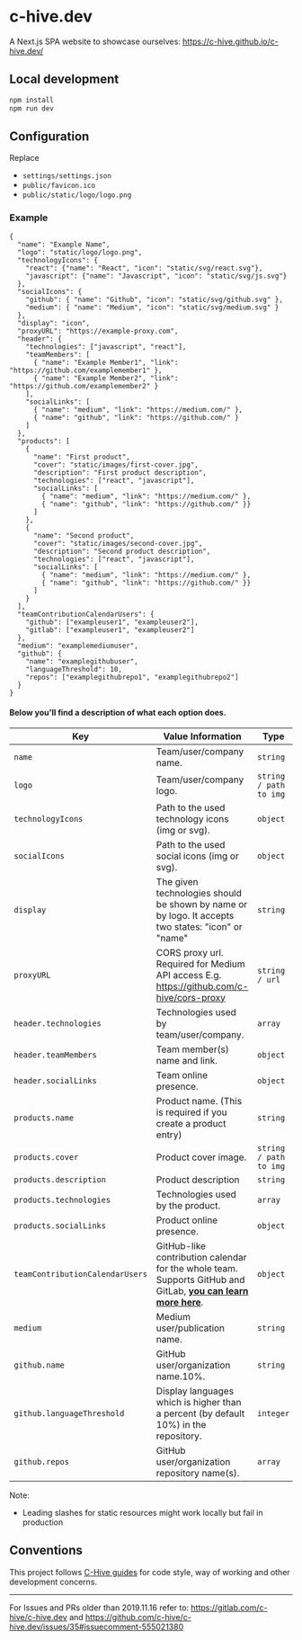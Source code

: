 # c-hive.dev

A Next.js SPA website to showcase ourselves: https://c-hive.github.io/c-hive.dev/

## Local development

```bash
npm install
npm run dev
```

## Configuration

Replace
- `settings/settings.json`
- `public/favicon.ico`
- `public/static/logo/logo.png`

### Example

```
{
  "name": "Example Name",
  "logo": "static/logo/logo.png",
  "technologyIcons": {
    "react": {"name": "React", "icon": "static/svg/react.svg"},
    "javascript": {"name": "Javascript", "icon": "static/svg/js.svg"}
  },
  "socialIcons": {
    "github": { "name": "Github", "icon": "static/svg/github.svg" },
    "medium": { "name": "Medium", "icon": "static/svg/medium.svg" }
  },
  "display": "icon",
  "proxyURL": "https://example-proxy.com",
  "header": {
    "technologies": ["javascript", "react"],
    "teamMembers": [
      { "name": "Example Member1", "link": "https://github.com/examplemember1" },
      { "name": "Example Member2", "link": "https://github.com/examplemember2" }
    ],
    "socialLinks": [
      { "name": "medium", "link": "https://medium.com/" },
      { "name": "github", "link": "https://github.com/" }
    ]
  },
  "products": [
    {
      "name": "First product",
      "cover": "static/images/first-cover.jpg",
      "description": "First product description",
      "technologies": ["react", "javascript"],
      "socialLinks": [
        { "name": "medium", "link": "https://medium.com/" },
        { "name": "github", "link": "https://github.com/" }}
      ]
    },
    {
      "name": "Second product",
      "cover": "static/images/second-cover.jpg",
      "description": "Second product description",
      "technologies": ["react", "javascript"],
      "socialLinks": [
        { "name": "medium", "link": "https://medium.com/" },
        { "name": "github", "link": "https://github.com/" }}
      ]
    }
  ],
  "teamContributionCalendarUsers": {
    "github": ["exampleuser1", "exampleuser2"],
    "gitlab": ["exampleuser1", "exampleuser2"]
  },
  "medium": "examplemediumuser",
  "github": {
    "name": "examplegithubuser",
    "languageThreshold": 10,
    "repos": ["examplegithubrepo1", "examplegithubrepo2"]
  }
}
```

#### Below you'll find a description of what each option does.

| Key                             | Value Information                                                                                                                                                      | Type                   | Required |
| ------------------------------- | ---------------------------------------------------------------------------------------------------------------------------------------------------------------------- | ---------------------- | -------- |
| `name`                          | Team/user/company name.                                                                                                                                                | `string`               | **No**   |
| `logo`                          | Team/user/company logo.                                                                                                                                                | `string / path to img` | **No**   |
| `technologyIcons`               | Path to the used technology icons (img or svg).                                                                                           | `object`               | **No**   |
| `socialIcons`               | Path to the used social icons (img or svg).                                                                                           | `object`               | **No**   |
| `display`                       | The given technologies should be shown by name or by logo. It accepts two states: "icon" or "name"                                                                     | `string`               | **No**   |
| `proxyURL`                      | CORS proxy url. Required for Medium API access E.g. https://github.com/c-hive/cors-proxy                                                                               | `string / url`         | **No**   |
| `header.technologies`           | Technologies used by team/user/company.                                                                                                                                | `array`                | **No**   |
| `header.teamMembers`            | Team member(s) name and link.                                                                                                                                          | `object`               | **No**   |
| `header.socialLinks`            | Team online presence.                                                                                                                                          | `object`               | **No**   |
| `products.name`            | Product name. (This is required if you create a product entry)                                                                                                                                          | `string`               | **Yes**   |
| `products.cover`            | Product cover image.                                                                                                                                          | `string / path to img`               | **No**   |
| `products.description`            | Product description                                                                                                                                          | `string`               | **No**   |
| `products.technologies`            | Technologies used by the product.                                                                                                                                          | `array`               | **No**   |
| `products.socialLinks`            | Product online presence.                                                                                                                                          | `object`               | **No**   |
| `teamContributionCalendarUsers` | GitHub-like contribution calendar for the whole team. Supports GitHub and GitLab, **[you can learn more here](https://github.com/c-hive/team-contribution-calendar)**. | `object`               | **No**   |
| `medium`                        | Medium user/publication name.                                                                                                                                          | `string`               | **No**   |
| `github.name`                        | GitHub user/organization name.10%.                                                                                                                  | `string`               | **No**   |
| `github.languageThreshold`                        | Display languages which is higher than a percent (by default 10%) in the repository.                                                                                                                     | `integer`               | **No**   |
| `github.repos`                        | GitHub user/organization repository name(s).                                                                                                                  | `array`               | **No**   |

Note:
- Leading slashes for static resources might work locally but fail in production

## Conventions

This project follows [C-Hive guides](https://github.com/c-hive/guides) for code style, way of working and other development concerns.

---

For Issues and PRs older than 2019.11.16 refer to: https://gitlab.com/c-hive/c-hive.dev and https://github.com/c-hive/c-hive.dev/issues/35#issuecomment-555021380
